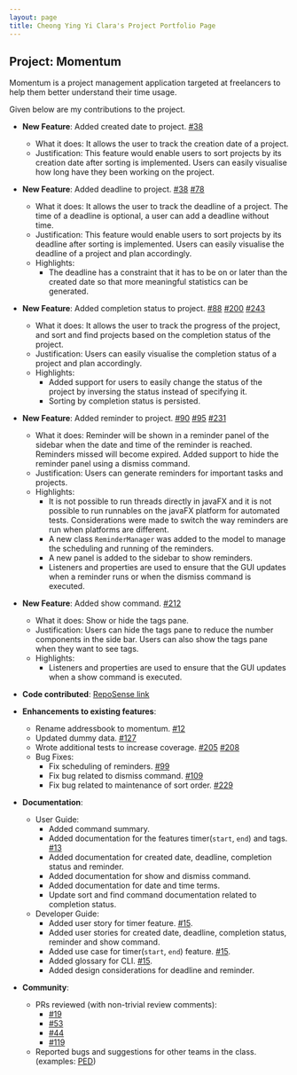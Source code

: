 ```yaml
---
layout: page
title: Cheong Ying Yi Clara's Project Portfolio Page
---
```


## Project: Momentum

Momentum is a project management application targeted at freelancers to help them better understand their time usage.

Given below are my contributions to the project.

* **New Feature**: Added created date to project. [\#38](https://github.com/AY2021S1-CS2103T-T10-1/tp/pull/38)
  * What it does: It allows the user to track the creation date of a project.
  * Justification: This feature would enable users to sort projects by its creation date after sorting is implemented. Users can easily visualise how long have they been working on the project.

* **New Feature**: Added deadline to project. [\#38](https://github.com/AY2021S1-CS2103T-T10-1/tp/pull/38) [\#78](https://github.com/AY2021S1-CS2103T-T10-1/tp/pull/78)
  * What it does: It allows the user to track the deadline of a project. The time of a deadline is optional, a user can add a deadline without time.
  * Justification: This feature would enable users to sort projects by its deadline after sorting is implemented. Users can easily visualise the deadline of a project and plan accordingly.
  * Highlights:
    * The deadline has a constraint that it has to be on or later than the created date so that more meaningful statistics can be generated.

* **New Feature**: Added completion status to project. [\#88](https://github.com/AY2021S1-CS2103T-T10-1/tp/pull/88) [\#200](https://github.com/AY2021S1-CS2103T-T10-1/tp/pull/200) [\#243](https://github.com/AY2021S1-CS2103T-T10-1/tp/pull/243)
  * What it does: It allows the user to track the progress of the project, and sort and find projects based on the completion status of the project.
  * Justification: Users can easily visualise the completion status of a project and plan accordingly.
  * Highlights:
    * Added support for users to easily change the status of the project by inversing the status instead of specifying it.
    * Sorting by completion status is persisted.

* **New Feature**: Added reminder to project. [\#90](https://github.com/AY2021S1-CS2103T-T10-1/tp/pull/90) [\#95](https://github.com/AY2021S1-CS2103T-T10-1/tp/pull/95) [\#231](https://github.com/AY2021S1-CS2103T-T10-1/tp/pull/231)
  * What it does: Reminder will be shown in a reminder panel of the sidebar when the date and time of the reminder is reached. Reminders missed will become expired. Added support to hide the reminder panel using a dismiss command.
  * Justification: Users can generate reminders for important tasks and projects.
  * Highlights:
    * It is not possible to run threads directly in javaFX and it is not possible to run runnables on the javaFX platform for automated tests. Considerations were made to switch the way reminders are run when platforms are different.
    * A new class `ReminderManager` was added to the model to manage the scheduling and running of the reminders.
    * A new panel is added to the sidebar to show reminders.
    * Listeners and properties are used to ensure that the GUI updates when a reminder runs or when the dismiss command is executed.

* **New Feature**: Added show command. [\#212](https://github.com/AY2021S1-CS2103T-T10-1/tp/pull/212)
  * What it does: Show or hide the tags pane.
  * Justification: Users can hide the tags pane to reduce the number components in the side bar. Users can also show the tags pane when they want to see tags.
  * Highlights:
    * Listeners and properties are used to ensure that the GUI updates when a show command is executed.

* **Code contributed**: [RepoSense link](https://nus-cs2103-ay2021s1.github.io/tp-dashboard/#breakdown=true&search=claracheong4)

* **Enhancements to existing features**:
  * Rename addressbook to momentum. [\#12](https://github.com/AY2021S1-CS2103T-T10-1/tp/pull/12)
  * Updated dummy data. [\#127](https://github.com/AY2021S1-CS2103T-T10-1/tp/pull/127)
  * Wrote additional tests to increase coverage. [\#205](https://github.com/AY2021S1-CS2103T-T10-1/tp/pull/205) [\#208](https://github.com/AY2021S1-CS2103T-T10-1/tp/pull/208)
  * Bug Fixes:
    * Fix scheduling of reminders. [\#99](https://github.com/AY2021S1-CS2103T-T10-1/tp/pull/99)
    * Fix bug related to dismiss command. [\#109](https://github.com/AY2021S1-CS2103T-T10-1/tp/pull/99)
    * Fix bug related to maintenance of sort order. [\#229](https://github.com/AY2021S1-CS2103T-T10-1/tp/pull/229)

* **Documentation**:
  * User Guide:
    * Added command summary.
    * Added documentation for the features timer(`start`, `end`) and tags. [\#13](https://github.com/AY2021S1-CS2103T-T10-1/tp/pull/13)
    * Added documentation for created date, deadline, completion status and reminder.
    * Added documentation for show and dismiss command.
    * Added documentation for date and time terms.
    * Update sort and find command documentation related to completion status.
  * Developer Guide:
    * Added user story for timer feature. [\#15](https://github.com/AY2021S1-CS2103T-T10-1/tp/pull/15).
    * Added user stories for created date, deadline, completion status, reminder and show command.
    * Added use case for timer(`start`, `end`) feature. [\#15](https://github.com/AY2021S1-CS2103T-T10-1/tp/pull/15).
    * Added glossary for CLI. [\#15](https://github.com/AY2021S1-CS2103T-T10-1/tp/pull/15).
    * Added design considerations for deadline and reminder.

* **Community**:
  * PRs reviewed (with non-trivial review comments):
    * [\#19](https://github.com/AY2021S1-CS2103T-T10-1/tp/pull/19)
    * [\#53](https://github.com/AY2021S1-CS2103T-T10-1/tp/pull/53)
    * [\#44](https://github.com/AY2021S1-CS2103T-T10-1/tp/pull/44)
    * [\#119](https://github.com/AY2021S1-CS2103T-T10-1/tp/pull/119)
  * Reported bugs and suggestions for other teams in the class. (examples: [PED](https://github.com/claracheong4/ped/issues))
